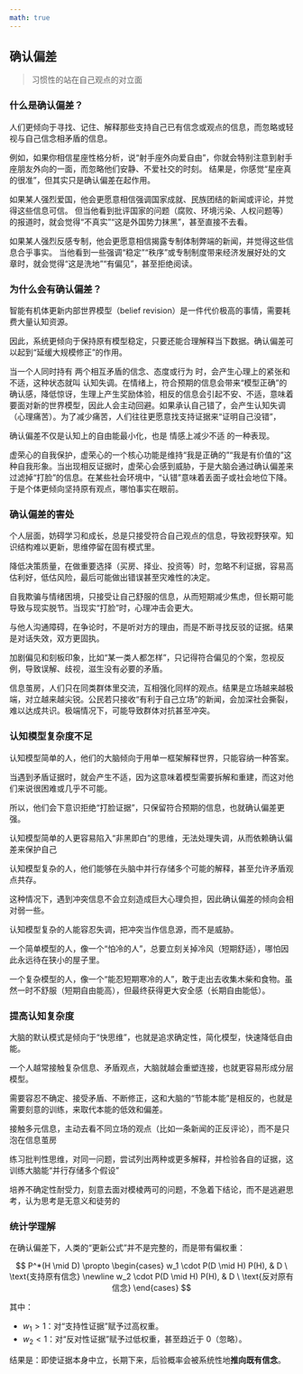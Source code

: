 ```yaml
---
math: true
---
```


## 确认偏差

> 习惯性的站在自己观点的对立面

### 什么是确认偏差？

人们更倾向于寻找、记住、解释那些支持自己已有信念或观点的信息，而忽略或轻视与自己信念相矛盾的信息。

例如，如果你相信星座性格分析，说“射手座外向爱自由”，你就会特别注意到射手座朋友外向的一面，而忽略他们安静、不爱社交的时刻。
结果是，你感觉“星座真的很准”，但其实只是确认偏差在起作用。

如果某人强烈爱国，他会更愿意相信强调国家成就、民族团结的新闻或评论，并觉得这些信息可信。
但当他看到批评国家的问题（腐败、环境污染、人权问题等）的报道时，就会觉得“不真实”“这是外国势力抹黑”，甚至直接不去看。

如果某人强烈反感专制，他会更愿意相信揭露专制体制弊端的新闻，并觉得这些信息合乎事实。
当他看到一些强调“稳定”“秩序”或专制制度带来经济发展好处的文章时，就会觉得“这是洗地”“有偏见”，甚至拒绝阅读。

### 为什么会有确认偏差？

智能有机体更新内部世界模型（belief revision）是一件代价极高的事情，需要耗费大量认知资源。

因此，系统更倾向于保持原有模型稳定，只要还能合理解释当下数据。确认偏差可以起到“延缓大规模修正”的作用。

当一个人同时持有 两个相互矛盾的信念、态度或行为 时，会产生心理上的紧张和不适，这种状态就叫 认知失调。在情绪上，符合预期的信息会带来“模型正确”的确认感，降低惊讶，生理上产生奖励体验，相反的信息会引起不安、不适，意味着要面对新的世界模型，因此人会主动回避。如果承认自己错了，会产生认知失调（心理痛苦）。为了减少痛苦，人们往往更愿意找支持证据来“证明自己没错”，

确认偏差不仅是认知上的自由能最小化，也是 情感上减少不适 的一种表现。

虚荣心的自我保护，虚荣心的一个核心功能是维持“我是正确的”“我是有价值的”这种自我形象。当出现相反证据时，虚荣心会感到威胁，于是大脑会通过确认偏差来过滤掉“打脸”的信息。在某些社会环境中，“认错”意味着丢面子或社会地位下降。于是个体更倾向坚持原有观点，哪怕事实在眼前。

### 确认偏差的害处

个人层面，妨碍学习和成长，总是只接受符合自己观点的信息，导致视野狭窄。知识结构难以更新，思维停留在固有模式里。

降低决策质量，在做重要选择（买房、择业、投资等）时，忽略不利证据，容易高估利好，低估风险，最后可能做出错误甚至灾难性的决定。

自我欺骗与情绪困境，只接受让自己舒服的信息，从而短期减少焦虑，但长期可能导致与现实脱节。当现实“打脸”时，心理冲击会更大。

与他人沟通障碍，在争论时，不是听对方的理由，而是不断寻找反驳的证据。结果是对话失效，双方更固执。

加剧偏见和刻板印象，比如“某一类人都怎样”，只记得符合偏见的个案，忽视反例，导致误解、歧视，滋生没有必要的矛盾。

信息茧房，人们只在同类群体里交流，互相强化同样的观点。结果是立场越来越极端，对立越来越尖锐。公民若只接收“有利于自己立场”的新闻，会加深社会撕裂，难以达成共识。极端情况下，可能导致群体对抗甚至冲突。


### 认知模型复杂度不足

认知模型简单的人，他们的大脑倾向于用单一框架解释世界，只能容纳一种答案。

当遇到矛盾证据时，就会产生不适，因为这意味着模型需要拆解和重建，而这对他们来说很困难或几乎不可能。

所以，他们会下意识拒绝“打脸证据”，只保留符合预期的信息，也就确认偏差更强。

认知模型简单的人更容易陷入“非黑即白”的思维，无法处理失调，从而依赖确认偏差来保护自己

认知模型复杂的人，他们能够在头脑中并行存储多个可能的解释，甚至允许矛盾观点共存。

这种情况下，遇到冲突信息不会立刻造成巨大心理负担，因此确认偏差的倾向会相对弱一些。

认知模型复杂的人能容忍失调，把冲突当作信息源，而不是威胁。

一个简单模型的人，像一个“怕冷的人”，总要立刻关掉冷风（短期舒适），哪怕因此永远待在狭小的屋子里。

一个复杂模型的人，像一个“能忍短期寒冷的人”，敢于走出去收集木柴和食物。虽然一时不舒服（短期自由能高），但最终获得更大安全感（长期自由能低）。

### 提高认知复杂度

大脑的默认模式是倾向于“快思维”，也就是追求确定性，简化模型，快速降低自由能。

一个人越常接触复杂信息、矛盾观点，大脑就越会重塑连接，也就更容易形成分层模型。

需要容忍不确定、接受矛盾、不断修正，这和大脑的“节能本能”是相反的，也就是需要刻意的训练，来取代本能的低效和偏差。

接触多元信息，主动去看不同立场的观点（比如一条新闻的正反评论），而不是只泡在信息茧房

练习批判性思维，对同一问题，尝试列出两种或更多解释，并检验各自的证据，这训练大脑能“并行存储多个假设”

培养不确定性耐受力，刻意去面对模棱两可的问题，不急着下结论，而不是逃避思考，认为思考是无意义和徒劳的

### 统计学理解

在确认偏差下，人类的“更新公式”并不是完整的，而是带有偏权重：

$$
P^*(H \mid D) \propto 
\begin{cases} 
w_1 \cdot P(D \mid H) P(H), & D \ \text{支持原有信念} \newline
w_2 \cdot P(D \mid H) P(H), & D \ \text{反对原有信念} 
\end{cases}
$$

其中：

* $w_1 > 1$：对“支持性证据”赋予过高权重。
* $w_2 < 1$：对“反对性证据”赋予过低权重，甚至趋近于 0（忽略）。

结果是：即使证据本身中立，长期下来，后验概率会被系统性地**推向既有信念**。

